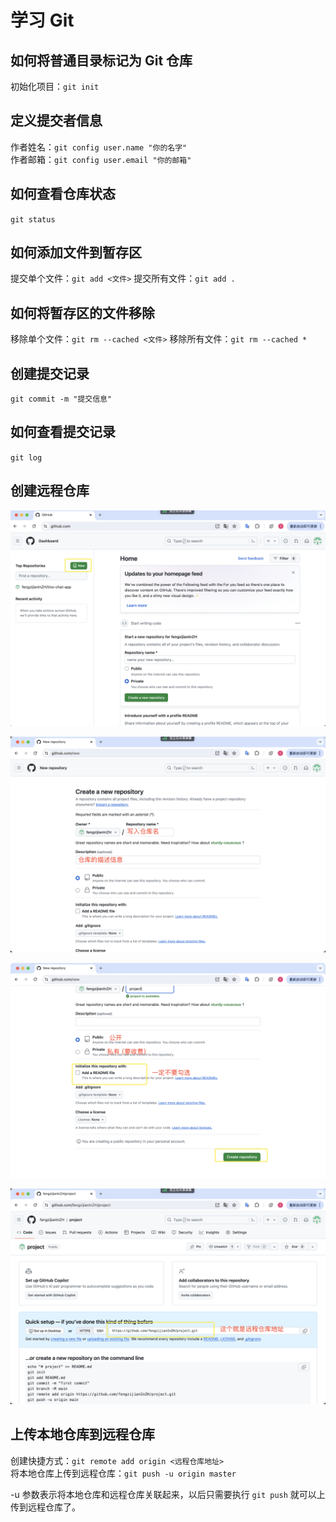 # 学习 Git

## 如何将普通目录标记为 Git 仓库

初始化项目：`git init`

## 定义提交者信息

作者姓名：`git config user.name "你的名字"`  
作者邮箱：`git config user.email "你的邮箱"`

## 如何查看仓库状态

`git status`

## 如何添加文件到暂存区

提交单个文件：`git add <文件>`
提交所有文件：`git add .`

## 如何将暂存区的文件移除

移除单个文件：`git rm --cached <文件>`
移除所有文件：`git rm --cached *`

## 创建提交记录

`git commit -m "提交信息"`

## 如何查看提交记录

`git log`

## 创建远程仓库

![alt text](image.png)

![alt text](image-1.png)

![alt text](image-2.png)

![alt text](image-3.png)

## 上传本地仓库到远程仓库

创建快捷方式：`git remote add origin <远程仓库地址>`  
将本地仓库上传到远程仓库：`git push -u origin master`

-u 参数表示将本地仓库和远程仓库关联起来，以后只需要执行 `git push` 就可以上传到远程仓库了。